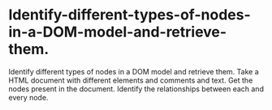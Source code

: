 # Identify-different-types-of-nodes-in-a-DOM-model-and-retrieve-them.
Identify different types of nodes in a DOM model and retrieve them.
Take a HTML document with different elements and comments and text.
Get the nodes present in the document.
Identify the relationships between each and every node.
